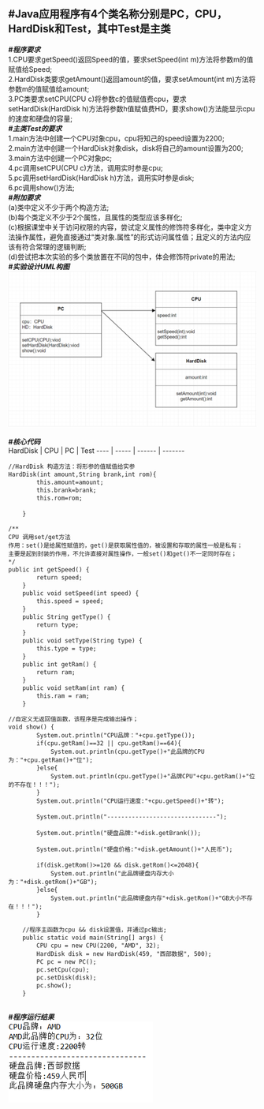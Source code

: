 #Java应用程序有4个类名称分别是PC，CPU，HardDisk和Test，其中Test是主类<br>
---
___#程序要求<br>___
1.CPU要求getSpeed()返回Speed的值，要求setSpeed(int m)方法将参数m的值赋值给Speed;<br>
2.HardDisk类要求getAmount()返回amount的值，要求setAmount(int m)方法将参数m的值赋值给amount;<br>
3.PC类要求setCPU(CPU c)将参数c的值赋值费cpu，要求setHardDisk(HardDisk h)方法将参数h值赋值费HD，要求show()方法能显示cpu的速度和硬盘的容量;<br>
___#主类Test的要求<br>___
1.main方法中创建一个CPU对象cpu，cpu将知己的speed设置为2200;<br>
2.main方法中创建一个HardDisk对象disk，disk将自己的amount设置为200;<br>
3.main方法中创建一个PC对象pc;<br>
4.pc调用setCPU(CPU c)方法，调用实时参是cpu;<br>
5.pc调用setHardDisk(HardDisk h)方法，调用实时参是disk;<br>
6.pc调用show()方法;<br>
___#附加要求<br>___
(a)类中定义不少于两个构造方法;<br>
(b)每个类定义不少于2个属性，且属性的类型应该多样化;<br>
(c)根据课堂中关于访问权限的内容，尝试定义属性的修饰符多样化，类中定义方法操作属性，避免直接通过“类对象.属性”的形式访问属性值；且定义的方法内应该有符合常理的逻辑判断;<br>
(d)尝试把本次实验的多个类放置在不同的包中，体会修饰符private的用法;<br>
___#实验设计UML构图___<br>
![UML图](https://github.com/Traveller-g/JavaProject/blob/main/img/uml%E5%BB%BA%E6%A8%A1.jpg)<br><br>
___#核心代码___<br>
HardDisk | CPU | PC | Test
---- | ----- | ------ | -------
```
//HardDisk 构造方法：将形参的值赋值给实参
HardDisk(int amount,String brank,int rom){
		this.amount=amount;
		this.brank=brank;
		this.rom=rom;
		
	}
```
```
/**
CPU 调用set/get方法
作用：set()是给属性赋值的，get()是获取属性值的，被设置和存取的属性一般是私有；
主要是起到封装的作用，不允许直接对属性操作，一般set()和get()不一定同时存在；
*/
public int getSpeed() {
		return speed;
	}
	public void setSpeed(int speed) {
		this.speed = speed;
	}
	public String getType() {
		return type;
	}
	public void setType(String type) {
		this.type = type;
	}
	public int getRam() {
		return ram;
	}
	public void setRam(int ram) {
		this.ram = ram;
	}
```
```
//自定义无返回值函数，该程序是完成输出操作；
void show() {
		System.out.println("CPU品牌："+cpu.getType());
		if(cpu.getRam()==32 || cpu.getRam()==64){
			System.out.println(cpu.getType()+"此品牌的CPU为："+cpu.getRam()+"位");
		}else{
			System.out.println(cpu.getType()+"品牌CPU"+cpu.getRam()+"位的不存在！！！");
		}
		System.out.println("CPU运行速度:"+cpu.getSpeed()+"转");
		
		System.out.println("-------------------------------");
		
		System.out.println("硬盘品牌:"+disk.getBrank());
		
		System.out.println("硬盘价格:"+disk.getAmount()+"人民币");
		
		if(disk.getRom()>=120 && disk.getRom()<=2048){
			System.out.println("此品牌硬盘内存大小为："+disk.getRom()+"GB");
		}else{
			System.out.println("此品牌硬盘内存"+disk.getRom()+"GB大小不存在！！！");
		}
```
```
	//程序主函数为cpu && disk设置值，并通过pc输出;
	public static void main(String[] args) {
		CPU cpu = new CPU(2200, "AMD", 32);
		HardDisk disk = new HardDisk(459, "西部数据", 500);
		PC pc = new PC();
		pc.setCpu(cpu);
		pc.setDisk(disk);
		pc.show();
	}
	
```
___#程序运行结果___<br>
![运行结果](https://github.com/Traveller-g/JavaProject/blob/main/img/1602919158.jpg)
